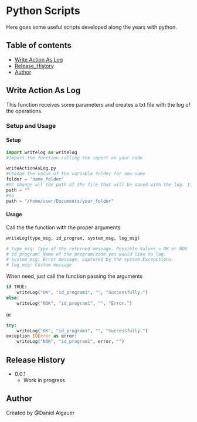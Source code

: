 # Python Scripts

Here goes some useful scripts developed along the years with python.


## Table of contents
* [Write Action As Log](#write-action-as-log)
* [Release_History](#release-history)
* [Author](#author)

## Write Action As Log

This function receives some parameters and creates a txt file with the log of the operations.

### Setup and Usage
#### Setup
```python
import writelog as writelog
#Import the function calling the import on your code
```

```python
writeActionAsLog.py
#Change the value of the variable folder for new name
folder = "name_folder"
#Or change all the path of the file that will be saved with the log. If you leave in blank, the path will be relative with the executed file.
path = ""
#to
path = "/home/user/Documents/your_folder"
```

#### Usage

Call the the function with the proper arguments
```python
writeLog(type_msg, id_program, system_msg, log_msg)

# type_msg: Type of the returned message. Possible Values = OK or NOK
# id_program: Name of the program/code you would like to log.
# system_msg: Error message, captured by the system Excepctions.
# log_msg: Custom message 
```
When need, just call the function passing the arguments

```python
if TRUE:
    writeLog("OK", "id_program1", "", "Successfully.")
else:
    writeLog("NOK", "id_program1", "", "Error.")
```

or

```python
try:
    writeLog("OK", "id_program1", "", "Successfully.")
exception IOError as error:
    writeLog("NOK", "id_program1", error, "")
```
## Release History

* 0.0.1
  * Work in progress
## Author
Created by @Daniel Algauer

